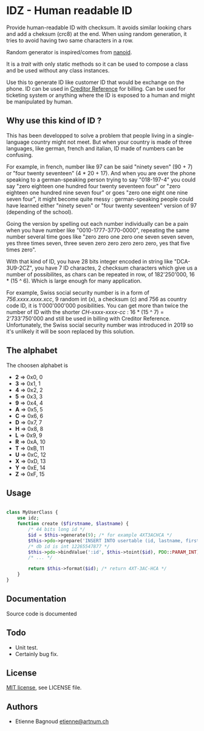 # IDZ - Human readable ID

Provide human-readable ID with checksum. It avoids similar looking chars and
add a cheksum (crc8) at the end. When using random generation, it tries to avoid
having two same characters in a row.

Random generator is inspired/comes from [nanoid](https://github.com/ai/nanoid).

It is a _trait_ with only static methods so it can be used to compose a class 
and be used without any class instances.

Use this to generate ID like customer ID that would be exchange on the phone. ID
can be used in [Creditor Reference](https://en.wikipedia.org/wiki/Creditor_Reference)
for billing. Can be used for ticketing system or anything where the ID is exposed
to a human and might be manipulated by human.

## Why use this kind of ID ?

This has been developped to solve a problem that people living in a single-language
country might not meet. But when your country is made of three languages, like
german, french and italian, ID made of numbers can be confusing.

For example, in french, number like 97 can be said "ninety seven" (90 + 7) or
"four twenty seventeen" (4 * 20 + 17). And when you are over the phone speaking 
to a german-speaking person trying to say "018-197-4" you could say "zero eighteen
one hundred four twenty seventeen four" or "zero eighteen one hundred nine seven
four" or goes "zero one eight one nine seven four", it might become quite messy :
german-speaking people could have learned either "ninety seven" or "four twenty 
seventeen" version of 97 (depending of the school).

Going the version by spelling out each number individually can be a pain when you
have number like "0010-1777-3770-0000", repeating the same number several time
goes like "zero zero one zero one seven seven seven, yes three times seven, three
seven zero zero zero zero zero, yes that five times zero".

With that kind of ID, you have 28 bits integer encoded in string like 
"DCA-3U9-2CZ", you have 7 ID charactes, 2 checksum characters which give us 
a number of possibilites, as chars can be repeated in row, of 182'250'000, 16 *
(15 ^ 6). Which is large enough for many application.

For example, Swiss social security number is in a form of _756.xxxx.xxxx.xcc_, 9 
random int (x), a checksum (c) and 756 as country code ID, it is 1'000'000'000 
posibilities. You can get more than twice the number of ID with the shorter
_CH-xxxx-xxxx-cc_ : 16 * (15 ^ 7) = 2'733'750'000 and still be used in billing
with Creditor Reference. Unfortunately, the Swiss social security number was
introduced in 2019 so it's unlikely it will be soon replaced by this solution.

## The alphabet

The choosen alphabet is

  * **2** => 0x0, 0
  * **3** => 0x1, 1
  * **4** => 0x2, 2
  * **5** => 0x3, 3
  * **9** => 0x4, 4
  * **A** => 0x5, 5
  * **C** => 0x6, 6
  * **D** => 0x7, 7
  * **H** => 0x8, 8
  * **L** => 0x9, 9
  * **R** => 0xA, 10
  * **T** => 0xB, 11
  * **U** => 0xC, 12
  * **X** => 0xD, 13
  * **Y** => 0xE, 14
  * **Z** => 0xF, 15

## Usage

```php

class MyUserClass {
    use idz;
    function create ($firstname, $lastname) {
        /* 44 bits long id */
        $id = $this->generate(9); /* for example 4XT3ACHCA */
        $this->pdo->prepare('INSERT INTO usertable (id, lastname, firstname) VALUES(:id, :lastname, :firstname)');
        /* db id is int 12265547877 */
        $this->pdo->bindValue(':id', $this->toint($id), PDO::PARAM_INT);
        /* ... */

        return $this->format($id); /* return 4XT-3AC-HCA */
    }
}

```

## Documentation

Source code is documented

## Todo

  * Unit test.
  * Certainly bug fix.

## License

[MIT license](https://opensource.org/license/mit), see LICENSE file.

## Authors

  * Etienne Bagnoud <etienne@artnum.ch>